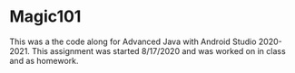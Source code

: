 # Magic101
This was a the code along for Advanced Java with Android Studio 2020-2021.
This assignment was started 8/17/2020 and was worked on in class and as homework.

